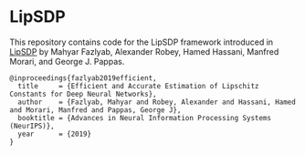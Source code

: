 # LipSDP

This repository contains code for the LipSDP framework introduced in
[LipSDP](https://arxiv.org/abs/1906.04893) by Mahyar Fazlyab, Alexander Robey,
Hamed Hassani, Manfred Morari, and George J. Pappas.

```
@inproceedings{fazlyab2019efficient,
  title     = {Efficient and Accurate Estimation of Lipschitz Constants for Deep Neural Networks},
  author    = {Fazlyab, Mahyar and Robey, Alexander and Hassani, Hamed and Morari, Manfred and Pappas, George J},
  booktitle = {Advances in Neural Information Processing Systems (NeurIPS)},
  year      = {2019}
}
```
